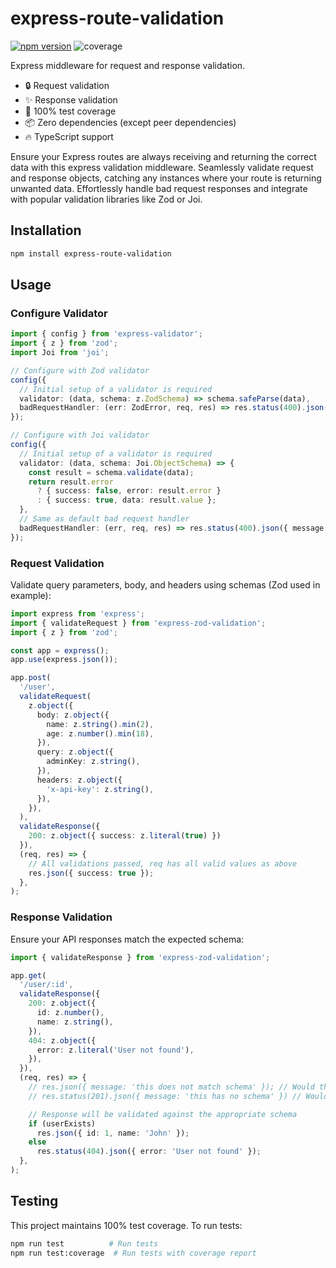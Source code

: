 # express-route-validation

[![npm version](https://badge.fury.io/js/express-route-validation.svg)](https://badge.fury.io/js/express-route-validation)
![coverage](https://img.shields.io/badge/coverage-100%25-44cc11?style=flat)

Express middleware for request and response validation.

- 🔒 Request validation
- ✨ Response validation
- 💪 100% test coverage
- 📦 Zero dependencies (except peer dependencies)
- 🔥 TypeScript support

Ensure your Express routes are always receiving and returning the correct data with this express validation middleware. Seamlessly validate request and response objects, catching any instances where your route is returning unwanted data. Effortlessly handle bad request responses and integrate with popular validation libraries like Zod or Joi.

## Installation

```bash
npm install express-route-validation
```

## Usage

### Configure Validator

```typescript
import { config } from 'express-validator';
import { z } from 'zod';
import Joi from 'joi';

// Configure with Zod validator
config({ 
  // Initial setup of a validator is required
  validator: (data, schema: z.ZodSchema) => schema.safeParse(data),
  badRequestHandler: (err: ZodError, req, res) => res.status(400).json({ errors: err.errors })
});

// Configure with Joi validator
config({
  // Initial setup of a validator is required
  validator: (data, schema: Joi.ObjectSchema) => {
    const result = schema.validate(data);
    return result.error
      ? { success: false, error: result.error }
      : { success: true, data: result.value };
  },
  // Same as default bad request handler
  badRequestHandler: (err, req, res) => res.status(400).json({ message: "Bad Request" })
});
```

### Request Validation

Validate query parameters, body, and headers using schemas (Zod used in example):

```typescript
import express from 'express';
import { validateRequest } from 'express-zod-validation';
import { z } from 'zod';

const app = express();
app.use(express.json());

app.post(
  '/user',
  validateRequest(
    z.object({
      body: z.object({
        name: z.string().min(2),
        age: z.number().min(18),
      }),
      query: z.object({
        adminKey: z.string(),
      }),
      headers: z.object({
        'x-api-key': z.string(),
      }),
    }),
  ),
  validateResponse({
    200: z.object({ success: z.literal(true) })
  }),
  (req, res) => {
    // All validations passed, req has all valid values as above
    res.json({ success: true });
  },
);
```

### Response Validation

Ensure your API responses match the expected schema:

```typescript
import { validateResponse } from 'express-zod-validation';

app.get(
  '/user/:id',
  validateResponse({
    200: z.object({ 
      id: z.number(),
      name: z.string(),
    }),
    404: z.object({ 
      error: z.literal('User not found'),
    }),
  }),
  (req, res) => {
    // res.json({ message: 'this does not match schema' }); // Would throw an error
    // res.status(201).json({ message: 'this has no schema' }) // Would throw an error

    // Response will be validated against the appropriate schema
    if (userExists)
      res.json({ id: 1, name: 'John' });
    else
      res.status(404).json({ error: 'User not found' });
  },
);
```

## Testing

This project maintains 100% test coverage. To run tests:

```bash
npm run test          # Run tests
npm run test:coverage  # Run tests with coverage report
```
